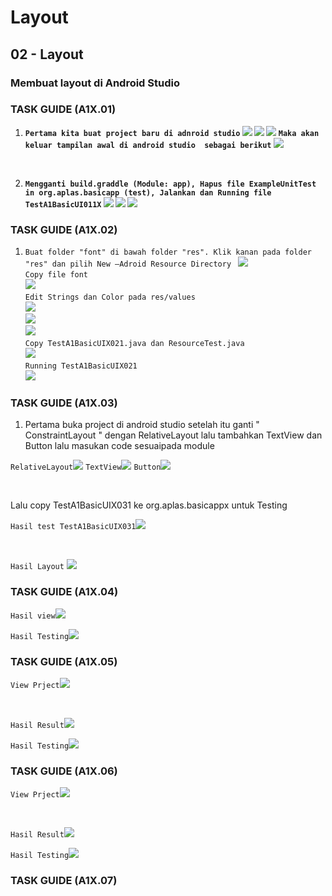 # Layout

## 02 - Layout

### Membuat layout di Android Studio

### TASK GUIDE (A1X.01)
1. <b>`Pertama kita buat project baru di adnroid studio`
![](img/start.png)
![](img/start1.png)
![](img/start2.png)
`Maka akan keluar tampilan awal di android studio  sebagai berikut`
![](img/tamp1.png)
</b>

<br>

2. <b>`Mengganti build.graddle (Module: app), Hapus file ExampleUnitTest in org.aplas.basicapp (test), Jalankan dan Running file TestA1BasicUI011X`
![](img/gradle.png)
![](img/gradleh.png)
![](img/run.png)
</b>

### TASK GUIDE (A1X.02)

1. `Buat folder "font" di bawah folder "res". Klik kanan pada folder "res" dan pilih New –Adroid Resource Directory ` 
 ![](img/font.png) <br>
 `Copy file font` <br>
 ![](img/fontc.png) <br>
 `Edit Strings dan Color pada res/values` <br>
 ![](img/edit.png) <br>
 ![](img/strings.png) <br>
 ![](img/color.png) <br>
 `Copy TestA1BasicUIX021.java dan ResourceTest.java` <br>
 ![](img/a21.png) <br>
 `Running TestA1BasicUIX021` <br>
 ![](img/a21R.png) <br>

 ### TASK GUIDE (A1X.03)

 1. Pertama buka project di android studio
    setelah itu ganti " ConstraintLayout "  dengan RelativeLayout lalu tambahkan TextView dan Button
    lalu masukan code sesuaipada module 

 `RelativeLayout`![](img/03Relativ.png)
 `TextView`![](img/03Text.png)
 `Button`![](img/03Button.png)
 
 <br>

Lalu copy TestA1BasicUIX031 ke org.aplas.basicappx untuk Testing

`Hasil test TestA1BasicUIX031`![](img/03Test.png) <br>

<br>

`Hasil Layout`
![](img/03Layout.png)

 ### TASK GUIDE (A1X.04)

 `Hasil view`![](img/04View.png)

 `Hasil Testing`![](img/04test.png)

### TASK GUIDE (A1X.05)

 `View Prject`![](img/05view.png)

<br>

 `Hasil Result`![](img/05vieww.png)

 `Hasil Testing`![](img/05test.png)

### TASK GUIDE (A1X.06)

 `View Prject`![](img/06view.png)

<br>

 `Hasil Result`![](img/06result.png)

 `Hasil Testing`![](img/06test.png)

 ### TASK GUIDE (A1X.07)